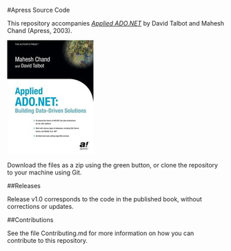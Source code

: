 #Apress Source Code

This repository accompanies [*Applied ADO.NET*](http://www.apress.com/9781590590737) by David Talbot and Mahesh Chand (Apress, 2003).

![Cover image](9781590590737.jpg)

Download the files as a zip using the green button, or clone the repository to your machine using Git.

##Releases

Release v1.0 corresponds to the code in the published book, without corrections or updates.

##Contributions

See the file Contributing.md for more information on how you can contribute to this repository.
